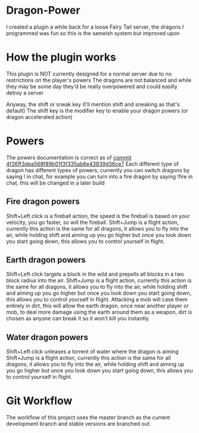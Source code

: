 # Dragon-Power
I created a plugin a while back for a loose Fairy Tail server, the dragons I programmed was fun so this is the sameish system but improved upon

# How the plugin works
This plugin is NOT currently designed for a normal server due to no restrictions on the player's powers
The dragons are not balanced and while they may be some day they'd be really overpowered and could easilly detroy a server

Anyway, the shift or sneak key (I'll mention shift and sneaking as that's default)
The shift key is the modifier key to enable your dragon powers (or dragon accelerated action)

# Powers
The powers documentation is correct as of [commit 4f26ff3dea568f89b01f3f335ab6e43839d36ce7](https://github.com/Reddy360/Dragon-Power/commit/4f26ff3dea568f89b01f3f335ab6e43839d36ce7)
Each different type of dragon has different types of powers, currently you can switch dragons by saying !<dragon type> in chat, for example you can turn into a fire dragon by saying !fire in chat, this will be changed in a later build

## Fire dragon powers
Shift+Left click is a fireball action, the speed is the fireball is based on your velocity, you go faster, so will the fireball.
Shift+Jump is a flight action, currently this action is the same for all dragons, it allows you to fly into the air, while holding shift and aiming up you go higher but once you look down you start going down, this allows you to control yourself in flight.

## Earth dragon powers
Shift+Left click targets a block in the wild and prepells all blocks in a two block radius into the air.
Shift+Jump is a flight action, currently this action is the same for all dragons, it allows you to fly into the air, while holding shift and aiming up you go higher but once you look down you start going down, this allows you to control yourself in flight.
Attacking a mob will case them entirely in dirt, this will allow the earth dragon, once near another player or mob, to deal more damage using the earth around them as a weapon, dirt is chosen as anyone can break it so it won't kill you instantly.

## Water dragon powers
Shift+Left click unleases a torrent of water where the dragon is aiming
Shift+Jump is a flight action, currently this action is the same for all dragons, it allows you to fly into the air, while holding shift and aiming up you go higher but once you look down you start going down, this allows you to control yourself in flight.

# Git Workflow
The workflow of this project uses the master branch as the current development branch and stable versions are branched out.
